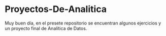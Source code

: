 # Proyectos-De-Analitica
Muy buen día, en el presete repositorio se encuentran algunos ejercicios y un proyecto final de Analítica de Datos.
